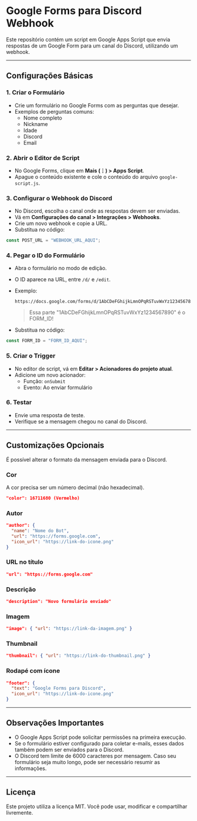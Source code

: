 # Google Forms para Discord Webhook

Este repositório contém um script em Google Apps Script que envia respostas de um Google Form para um canal do Discord, utilizando um webhook.

---

## Configurações Básicas

### 1. Criar o Formulário
- Crie um formulário no Google Forms com as perguntas que desejar.
- Exemplos de perguntas comuns:
  - Nome completo
  - Nickname
  - Idade
  - Discord
  - Email

### 2. Abrir o Editor de Script
- No Google Forms, clique em **Mais (⋮) > Apps Script**.
- Apague o conteúdo existente e cole o conteúdo do arquivo `google-script.js`.

### 3. Configurar o Webhook do Discord
- No Discord, escolha o canal onde as respostas devem ser enviadas.
- Vá em **Configurações do canal > Integrações > Webhooks**.
- Crie um novo webhook e copie a URL.
- Substitua no código:
```js
const POST_URL = "WEBHOOK_URL_AQUI";
```

### 4. Pegar o ID do Formulário
- Abra o formulário no modo de edição.
- O ID aparece na URL, entre `/d/` e `/edit`.
- Exemplo:
  ```
  https://docs.google.com/forms/d/1AbCDeFGhijkLmnOPqRSTuvWxYz1234567890/edit
  ```
  
  > Essa parte "1AbCDeFGhijkLmnOPqRSTuvWxYz1234567890" é o FORM_ID!

- Substitua no código:
```js
const FORM_ID = "FORM_ID_AQUI";
```

### 5. Criar o Trigger
- No editor de script, vá em **Editar > Acionadores do projeto atual**.
- Adicione um novo acionador:
  - Função: `onSubmit`
  - Evento: Ao enviar formulário

### 6. Testar
- Envie uma resposta de teste.
- Verifique se a mensagem chegou no canal do Discord.

---

## Customizações Opcionais

É possível alterar o formato da mensagem enviada para o Discord.

### Cor
A cor precisa ser um número decimal (não hexadecimal).
```json
"color": 16711680 (Vermelho)
```

### Autor
```json
"author": {
  "name": "Nome do Bot",
  "url": "https://forms.google.com",
  "icon_url": "https://link-do-icone.png"
}
```

### URL no título
```json
"url": "https://forms.google.com"
```

### Descrição
```json
"description": "Novo formulário enviado"
```

### Imagem
```json
"image": { "url": "https://link-da-imagem.png" }
```

### Thumbnail
```json
"thumbnail": { "url": "https://link-do-thumbnail.png" }
```

### Rodapé com ícone
```json
"footer": {
  "text": "Google Forms para Discord",
  "icon_url": "https://link-do-icone.png"
}
```

---

## Observações Importantes
- O Google Apps Script pode solicitar permissões na primeira execução.
- Se o formulário estiver configurado para coletar e-mails, esses dados também podem ser enviados para o Discord.
- O Discord tem limite de 6000 caracteres por mensagem. Caso seu formulário seja muito longo, pode ser necessário resumir as informações.

---

## Licença
Este projeto utiliza a licença MIT. Você pode usar, modificar e compartilhar livremente.
